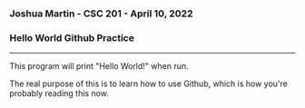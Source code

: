 ### Joshua Martin - CSC 201 - April 10, 2022  

### Hello World Github Practice

---

This program will print "Hello World!" when run.  

The real purpose of this is to learn how to use Github, which is how you're probably reading this now.  

